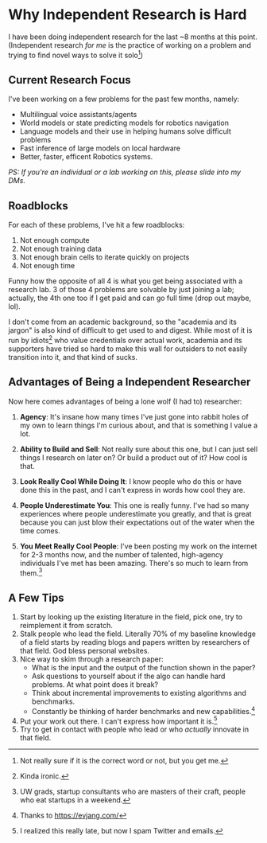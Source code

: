 # Why Independent Research is Hard

I have been doing independent research for the last ~8 months at this point. (Independent research *for me* is the practice of working on a problem and trying to find novel ways to solve it solo[^1])

## Current Research Focus

I've been working on a few problems for the past few months, namely:

- Multilingual voice assistants/agents
- World models or state predicting models for robotics navigation
- Language models and their use in helping humans solve difficult problems
- Fast inference of large models on local hardware
- Better, faster, efficent Robotics systems.

*PS: If you're an individual or a lab working on this, please slide into my DMs.*

## Roadblocks

For each of these problems, I've hit a few roadblocks:

1. Not enough compute
2. Not enough training data
3. Not enough brain cells to iterate quickly on projects
4. Not enough time

Funny how the opposite of all 4 is what you get being associated with a research lab. 3 of those 4 problems are solvable by just joining a lab; actually, the 4th one too if I get paid and can go full time (drop out maybe, lol).

I don't come from an academic background, so the "academia and its jargon" is also kind of difficult to get used to and digest. While most of it is run by idiots[^2] who value credentials over actual work, academia and its supporters have tried so hard to make this wall for outsiders to not easily transition into it, and that kind of sucks.

## Advantages of Being a Independent Researcher

Now here comes advantages of being a lone wolf (I had to) researcher:

1. **Agency**: It's insane how many times I've just gone into rabbit holes of my own to learn things I'm curious about, and that is something I value a lot.

2. **Ability to Build and Sell**: Not really sure about this one, but I can just sell things I research on later on? Or build a product out of it? How cool is that.

3. **Look Really Cool While Doing It**: I know people who do this or have done this in the past, and I can't express in words how cool they are.

4. **People Underestimate You**: This one is really funny. I've had so many experiences where people underestimate you greatly, and that is great because you can just blow their expectations out of the water when the time comes.

5. **You Meet Really Cool People**: I've been posting my work on the internet for 2-3 months now, and the number of talented, high-agency individuals I've met has been amazing. There's so much to learn from them.[^5]

## A Few Tips

1. Start by looking up the existing literature in the field, pick one, try to reimplement it from scratch.
2. Stalk people who lead the field. Literally 70% of my baseline knowledge of a field starts by reading blogs and papers written by researchers of that field. God bless personal websites.
3. Nice way to skim through a research paper:
   - What is the input and the output of the function shown in the paper?
   - Ask questions to yourself about if the algo can handle hard problems. At what point does it break?
   - Think about incremental improvements to existing algorithms and benchmarks.
   - Constantly be thinking of harder benchmarks and new capabilities.[^3]
4. Put your work out there. I can't express how important it is.[^4]
5. Try to get in contact with people who lead or who *actually* innovate in that field.

[^1]: Not really sure if it is the correct word or not, but you get me.
[^2]: Kinda ironic.
[^3]: Thanks to https://evjang.com/
[^4]: I realized this really late, but now I spam Twitter and emails.
[^5]: UW grads, startup consultants who are masters of their craft, people who eat startups in a weekend.
